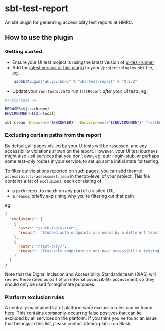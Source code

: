 # sbt-test-report

An sbt plugin for generating accessibility test reports at HMRC.

## How to use the plugin

### Getting started
* Ensure your UI test project is using the latest version of [ui-test-runner](https://github.com/hmrc/ui-test-runner/releases)
* Add the [latest version of this plugin](https://github.com/hmrc/sbt-test-report/releases) to your `/project/plugins.sbt` file, eg.
```scala
    addSbtPlugin("uk.gov.hmrc" % "sbt-test-report" % "X.Y.Z")
```
* Update your `run-tests.sh` to run `testReport` *after* your UI tests, eg.
```bash
#!/bin/bash -e
 
BROWSER=${1:=chrome}
ENVIRONMENT=${2:=local}

sbt clean -Dbrowser="${BROWSER}" -Denvironment="${ENVIRONMENT}" "testOnly uk.gov.hmrc.ui.specs.*" testReport
```

### Excluding certain paths from the report
By default, all pages visited by your UI tests will be assessed, and any accessibility violations shown on the report.
However, your UI test journeys might also visit services that you don't own, eg. auth-login-stub,
or perhaps some test-only routes in your service, to set up some initial state for testing.

To filter out violations reported on such pages, you can add them to `accessibility-assessment.json` in the top-level
of your project.  This file contains a list of `exclusions`, each consisting of
* a `path` regex, to match on any part of a visited URL
* a `reason`, briefly explaining why you're filtering out that path

eg.
```json
{
  "exclusions": [
    {
      "path": "/auth-login-stub",
      "reason": "Stubbed auth endpoints are owned by a different team."
    },
    {
      "path": "/test-only/",
      "reason": "Test-only endpoints do not need accessibility testing as they are used purely for testing purposes."
    }
  ]
}
```

Note that the Digital Inclusion and Accessibility Standards team (DIAS) will review these rules as part of an
internal accessibility assessment, so they should only be used for legitimate purposes.

### Platform exclusion rules
A centrally-maintained list of platform-wide exclusion rules can be found [here](src/main/scala/uk/gov/hmrc/testreport/model/PlatformExclusionRules.scala).
This contains commonly-occurring false positives that can be excluded by all services on the platform.
If you think you've found an issue that belongs in this list, please contact #team-plat-ui on Slack.
